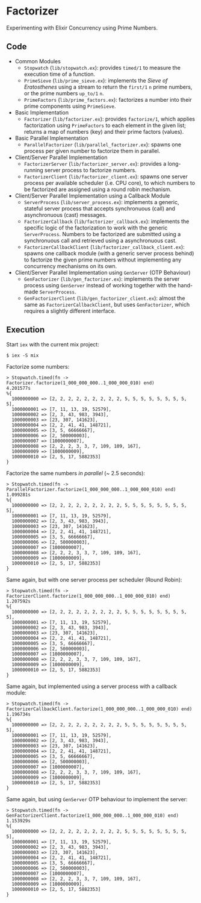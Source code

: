 # Factorizer

Experimenting with Elixir Concurrency using Prime Numbers.

## Code

- Common Modules
    - `Stopwatch` (`lib/stopwatch.ex`): provides `timed/1` to measure the
      execution time of a function.
    - `PrimeSieve` (`lib/prime_sieve.ex`): implements the _Sieve of
      Eratosthenes_ using a stream to return the `first/1` `n` prime numbers, or
      the prime numbers `up_to/1` `n`.
    - `PrimeFactors` (`lib/prime_factors.ex`): factorizes a number into their
      prime components using `PrimeSieve`.
- Basic Implementation
    - `Factorizer` (`lib/factorizer.ex`): provides `factorize/1`, which applies
      factorization using `PrimeFactors` to each element in the given list;
      returns a map of numbers (key) and their prime factors (values).
- Basic Parallel Implementation
    - `ParallelFactorizer` (`lib/parallel_factorizer.ex`): spawns one process
      per given number to factorize them in parallel.
- Client/Server Parallel Implementation
    - `FactorizerServer` (`lib/factorizer_server.ex`): provides a long-running
      server process to factorize numbers.
    - `FactorizerClient` (`lib/factorizer_client.ex`): spawns one server process
      per available scheduler (i.e. CPU core), to which numbers to be factorized
      are assigned using a round robin mechanism.
- Client/Server Parallel Implementation using a Callback Module
    - `ServerProcess` (`lib/server_process.ex`): implements a generic, stateful
      server process that accepts synchronuous (call) and asynchronuous (cast)
      messages.
    - `FactorizerCallback` (`lib/factorizer_callback.ex`): implements the
      specific logic of the factorization to work with the generic
      `ServerProcess`. Numbers to be factorized are submitted using a
      synchronuous call and retrieved using a asynchronuous cast.
    - `FactorizerCallbackClient` (`lib/factorizer_callback_client.ex`): spawns
      one callback module (with a generic server process behind) to factorize
      the given prime numbers without implementing any concurrency mechanisms on
      its own.
- Client/Server Parallel Implementation using `GenServer` (OTP Behaviour)
    - `GenFactorizer` (`lib/gen_factorizer.ex`): implements the server process
      using `GenServer` instead of working together with the hand-made
      `ServerProcess`.
    - `GenFactorizerClient` (`lib/gen_factorizer_client.ex`): almost the same as
      `FactorizerCallbackClient`, but uses `GenFactorizer`, which requires a
      slightly different interface.

## Execution

Start `iex` with the current mix project:

    $ iex -S mix

Factorize some numbers:

    > Stopwatch.timed(fn -> Factorizer.factorize(1_000_000_000..1_000_000_010) end)
    4.201577s
    %{
      1000000000 => [2, 2, 2, 2, 2, 2, 2, 2, 2, 5, 5, 5, 5, 5, 5, 5, 5, 5],
      1000000001 => [7, 11, 13, 19, 52579],
      1000000002 => [2, 3, 43, 983, 3943],
      1000000003 => [23, 307, 141623],
      1000000004 => [2, 2, 41, 41, 148721],
      1000000005 => [3, 5, 66666667],
      1000000006 => [2, 500000003],
      1000000007 => [1000000007],
      1000000008 => [2, 2, 2, 3, 3, 7, 109, 109, 167],
      1000000009 => [1000000009],
      1000000010 => [2, 5, 17, 5882353]
    }

Factorize the same numbers _in parallel_ (~ 2.5 seconds):

    > Stopwatch.timed(fn -> ParallelFactorizer.factorize(1_000_000_000..1_000_000_010) end)
    1.099281s
    %{
      1000000000 => [2, 2, 2, 2, 2, 2, 2, 2, 2, 5, 5, 5, 5, 5, 5, 5, 5, 5],
      1000000001 => [7, 11, 13, 19, 52579],
      1000000002 => [2, 3, 43, 983, 3943],
      1000000003 => [23, 307, 141623],
      1000000004 => [2, 2, 41, 41, 148721],
      1000000005 => [3, 5, 66666667],
      1000000006 => [2, 500000003],
      1000000007 => [1000000007],
      1000000008 => [2, 2, 2, 3, 3, 7, 109, 109, 167],
      1000000009 => [1000000009],
      1000000010 => [2, 5, 17, 5882353]
    }

Same again, but with one server process per scheduler (Round Robin):

    > Stopwatch.timed(fn -> FactorizerClient.factorize(1_000_000_000..1_000_000_010) end)
    1.207592s
    %{
      1000000000 => [2, 2, 2, 2, 2, 2, 2, 2, 2, 5, 5, 5, 5, 5, 5, 5, 5, 5],
      1000000001 => [7, 11, 13, 19, 52579],
      1000000002 => [2, 3, 43, 983, 3943],
      1000000003 => [23, 307, 141623],
      1000000004 => [2, 2, 41, 41, 148721],
      1000000005 => [3, 5, 66666667],
      1000000006 => [2, 500000003],
      1000000007 => [1000000007],
      1000000008 => [2, 2, 2, 3, 3, 7, 109, 109, 167],
      1000000009 => [1000000009],
      1000000010 => [2, 5, 17, 5882353]
    }

Same again, but implemented using a server process with a callback module:

    > Stopwatch.timed(fn -> FactorizerCallbackClient.factorize(1_000_000_000..1_000_000_010) end)
    1.196734s
    %{
      1000000000 => [2, 2, 2, 2, 2, 2, 2, 2, 2, 5, 5, 5, 5, 5, 5, 5, 5, 5],
      1000000001 => [7, 11, 13, 19, 52579],
      1000000002 => [2, 3, 43, 983, 3943],
      1000000003 => [23, 307, 141623],
      1000000004 => [2, 2, 41, 41, 148721],
      1000000005 => [3, 5, 66666667],
      1000000006 => [2, 500000003],
      1000000007 => [1000000007],
      1000000008 => [2, 2, 2, 3, 3, 7, 109, 109, 167],
      1000000009 => [1000000009],
      1000000010 => [2, 5, 17, 5882353]
    }

Same again, but using `GenServer` OTP behaviour to implement the server:

    > Stopwatch.timed(fn -> GenFactorizerClient.factorize(1_000_000_000..1_000_000_010) end)
    1.153929s
    %{
      1000000000 => [2, 2, 2, 2, 2, 2, 2, 2, 2, 5, 5, 5, 5, 5, 5, 5, 5, 5],
      1000000001 => [7, 11, 13, 19, 52579],
      1000000002 => [2, 3, 43, 983, 3943],
      1000000003 => [23, 307, 141623],
      1000000004 => [2, 2, 41, 41, 148721],
      1000000005 => [3, 5, 66666667],
      1000000006 => [2, 500000003],
      1000000007 => [1000000007],
      1000000008 => [2, 2, 2, 3, 3, 7, 109, 109, 167],
      1000000009 => [1000000009],
      1000000010 => [2, 5, 17, 5882353]
    }

